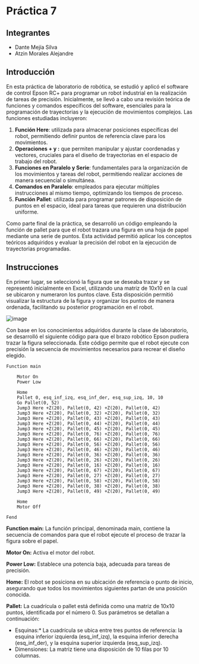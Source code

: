 # Práctica 7

## Integrantes

- Dante Mejía Silva
- Atzin Morales Alejandre

## Introducción 

En esta práctica de laboratorio de robótica, se estudió y aplicó el software de control Epson RC+ para programar un robot industrial en la realización de tareas de precisión. Inicialmente, se llevó a cabo una revisión teórica de funciones y comandos específicos del software, esenciales para la programación de trayectorias y la ejecución de movimientos complejos. Las funciones estudiadas incluyeron:

1. **Función Here**: utilizada para almacenar posiciones específicas del robot, permitiendo definir puntos de referencia clave para los movimientos.
2. **Operaciones + y :** que permiten manipular y ajustar coordenadas y vectores, cruciales para el diseño de trayectorias en el espacio de trabajo del robot.
3. **Funciones en Paralelo y Serie**: fundamentales para la organización de los movimientos y tareas del robot, permitiendo realizar acciones de manera secuencial o simultánea.
4. **Comandos en Paralelo**: empleados para ejecutar múltiples instrucciones al mismo tiempo, optimizando los tiempos de proceso.
5. **Función Pallet**: utilizada para programar patrones de disposición de puntos en el espacio, ideal para tareas que requieren una distribución uniforme.

Como parte final de la práctica, se desarrolló un código empleando la función de pallet para que el robot trazara una figura en una hoja de papel mediante una serie de puntos. Esta actividad permitió aplicar los conceptos teóricos adquiridos y evaluar la precisión del robot en la ejecución de trayectorias programadas.

## Instrucciones

En primer lugar, se seleccionó la figura que se deseaba trazar y se representó inicialmente en Excel, utilizando una matriz de 10x10 en la cual se ubicaron y numeraron los puntos clave. Esta disposición permitió visualizar la estructura de la figura y organizar los puntos de manera ordenada, facilitando su posterior programación en el robot.

![image](https://github.com/user-attachments/assets/098a3833-ddd4-4d45-be64-186617e104f3)

Con base en los conocimientos adquiridos durante la clase de laboratorio, se desarrolló el siguiente código para que el brazo robótico Epson pudiera trazar la figura seleccionada. Este código permite que el robot ejecute con precisión la secuencia de movimientos necesarios para recrear el diseño elegido.
```
Function main
	
	Motor On
	Power Low
		
	Home
	Pallet 0, esq_inf_izq, esq_inf_der, esq_sup_izq, 10, 10
	Go Pallet(0, 52)
	Jump3 Here +Z(20), Pallet(0, 42) +Z(20), Pallet(0, 42)
	Jump3 Here +Z(20), Pallet(0, 32) +Z(20), Pallet(0, 32)
	Jump3 Here +Z(20), Pallet(0, 43) +Z(20), Pallet(0, 43)
	Jump3 Here +Z(20), Pallet(0, 44) +Z(20), Pallet(0, 44)
	Jump3 Here +Z(20), Pallet(0, 45) +Z(20), Pallet(0, 45)
	Jump3 Here +Z(20), Pallet(0, 76) +Z(20), Pallet(0, 76)
	Jump3 Here +Z(20), Pallet(0, 66) +Z(20), Pallet(0, 66)
	Jump3 Here +Z(20), Pallet(0, 56) +Z(20), Pallet(0, 56)
	Jump3 Here +Z(20), Pallet(0, 46) +Z(20), Pallet(0, 46)
	Jump3 Here +Z(20), Pallet(0, 36) +Z(20), Pallet(0, 36)
	Jump3 Here +Z(20), Pallet(0, 26) +Z(20), Pallet(0, 26)
	Jump3 Here +Z(20), Pallet(0, 16) +Z(20), Pallet(0, 16)
	Jump3 Here +Z(20), Pallet(0, 67) +Z(20), Pallet(0, 67)
	Jump3 Here +Z(20), Pallet(0, 27) +Z(20), Pallet(0, 27)
	Jump3 Here +Z(20), Pallet(0, 58) +Z(20), Pallet(0, 58)
	Jump3 Here +Z(20), Pallet(0, 38) +Z(20), Pallet(0, 38)
	Jump3 Here +Z(20), Pallet(0, 49) +Z(20), Pallet(0, 49)
	
	Home
	Motor Off
	
Fend
```

**Function main:** La función principal, denominada main, contiene la secuencia de comandos para que el robot ejecute el proceso de trazar la figura sobre el papel.

**Motor On:** Activa el motor del robot.

**Power Low:** Establece una potencia baja, adecuada para tareas de precisión.

**Home:** El robot se posiciona en su ubicación de referencia o punto de inicio, asegurando que todos los movimientos siguientes partan de una posición conocida.

**Pallet:** La cuadrícula o pallet está definida como una matriz de 10x10 puntos, identificada por el número 0. Sus parámetros se detallan a continuación:
- Esquinas:* La cuadrícula se ubica entre tres puntos de referencia: la esquina inferior izquierda (esq_inf_izq), la esquina inferior derecha (esq_inf_der), y la esquina superior izquierda (esq_sup_izq).
- Dimensiones: La matriz tiene una disposición de 10 filas por 10 columnas.






















